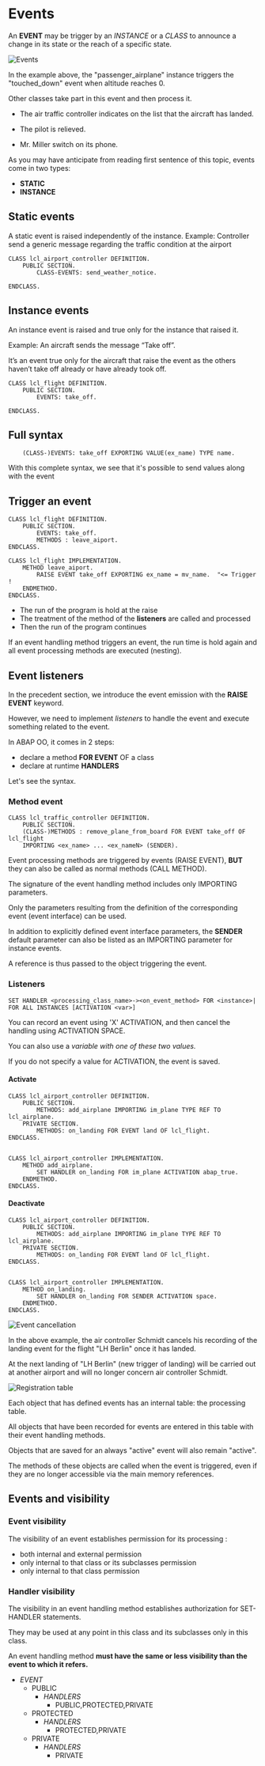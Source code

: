 # Events

An **EVENT** may be trigger by an *INSTANCE* or a *CLASS* to announce a change in its state or the reach of a specific state.

![Events](../img/events.png)

In the example above, the "passenger_airplane" instance triggers the "touched_down" event when altitude reaches 0.

Other classes take part in this event and then process it. 

- The air traffic controller indicates on the list that the aircraft has landed.

- The pilot is relieved.

- Mr. Miller switch on its phone.

As you may have anticipate from reading first sentence of this topic, events come in two types:
- **STATIC**
- **INSTANCE**

## Static events

A static event is raised independently of the instance.
Example: Controller send a generic message regarding the traffic condition at the airport

```
CLASS lcl_airport_controller DEFINITION.
	PUBLIC SECTION.
		CLASS-EVENTS: send_weather_notice.

ENDCLASS.
```

## Instance events

An instance event is raised and true only for the instance that raised it.

Example: An aircraft sends the message “Take off”. 

It’s an event true only for the aircraft that raise the event as the others haven’t take off already or have already took off.

```
CLASS lcl_flight DEFINITION.
	PUBLIC SECTION.	
		EVENTS: take_off.
	
ENDCLASS.
```

## Full syntax
```
	(CLASS-)EVENTS: take_off EXPORTING VALUE(ex_name) TYPE name.
```
With this complete syntax, we see that it's possible to send values along with the event


## Trigger an event

```
CLASS lcl_flight DEFINITION.
	PUBLIC SECTION.	
		EVENTS: take_off.
		METHODS : leave_aiport.
ENDCLASS.

CLASS lcl_flight IMPLEMENTATION.
	METHOD leave_aiport.
		RAISE EVENT take_off EXPORTING ex_name = mv_name.  "<= Trigger !
	ENDMETHOD.
ENDCLASS.
```

- The run of the program is hold at the raise
- The treatment of the method of the **listeners** are called and processed
- Then the run of the program continues

If an event handling method triggers an event, the run time is hold again and all event processing methods are executed (nesting).

## Event listeners

In the precedent section, we introduce the event emission with the **RAISE EVENT** keyword.

However, we need to implement _listeners_ to handle the event and execute something related to the event.

In ABAP OO, it comes in 2 steps:
- declare a method **FOR EVENT** OF a class
- declare at runtime **HANDLERS**

Let's see the syntax.

### Method event

```
CLASS lcl_traffic_controller DEFINITION.
	PUBLIC SECTION.
	(CLASS-)METHODS : remove_plane_from_board FOR EVENT take_off OF lcl_flight 
	IMPORTING <ex_name> ... <ex_nameN> (SENDER).
```

Event processing methods are triggered by events (RAISE EVENT), **BUT** they can also be called as normal methods (CALL METHOD).

The signature of the event handling method includes only IMPORTING parameters. 

Only the parameters resulting from the definition of the corresponding event (event interface) can be used. 

In addition to explicitly defined event interface parameters, the **SENDER** default parameter can also be listed as an IMPORTING parameter for instance events. 

A reference is thus passed to the object triggering the event.

### Listeners

```
SET HANDLER <processing_class_name>-><on_event_method> FOR <instance>| FOR ALL INSTANCES [ACTIVATION <var>]
```

You can record an event using 'X' ACTIVATION, and then cancel the handling using ACTIVATION SPACE. 

You can also use a <var> variable with one of these two values. 

If you do not specify a value for ACTIVATION, the event is saved.

#### Activate

```
CLASS lcl_airport_controller DEFINITION.
	PUBLIC SECTION.
		METHODS: add_airplane IMPORTING im_plane TYPE REF TO lcl_airplane.
	PRIVATE SECTION.
		METHODS: on_landing FOR EVENT land OF lcl_flight.
ENDCLASS.


CLASS lcl_airport_controller IMPLEMENTATION.
	METHOD add_airplane.
		SET HANDLER on_landing FOR im_plane ACTIVATION abap_true.
	ENDMETHOD.
ENDCLASS.

```

#### Deactivate


```
CLASS lcl_airport_controller DEFINITION.
	PUBLIC SECTION.
		METHODS: add_airplane IMPORTING im_plane TYPE REF TO lcl_airplane.
	PRIVATE SECTION.
		METHODS: on_landing FOR EVENT land OF lcl_flight.
ENDCLASS.


CLASS lcl_airport_controller IMPLEMENTATION.
	METHOD on_landing.
		SET HANDLER on_landing FOR SENDER ACTIVATION space.
	ENDMETHOD.
ENDCLASS.

```

![Event cancellation](../img/event_cancellation.png)

In the above example, the air controller Schmidt cancels his recording of the landing event for the flight "LH Berlin" once it has landed.

At the next landing of "LH Berlin" (new trigger of landing) will be carried out at another airport and will no longer concern air controller Schmidt.

![Registration table](../img/registration_table.png)

Each object that has defined events has an internal table: the processing table. 

All objects that have been recorded for events are entered in this table with their event handling methods.

Objects that are saved for an always "active" event will also remain "active". 

The methods of these objects are called when the event is triggered, even if they are no longer accessible via the main memory references.

## Events and visibility

### Event visibility
The visibility of an event establishes permission for its processing :
- both internal and external permission
- only internal to that class or its subclasses permission
- only internal to that class permission

### Handler visibility
The visibility in an event handling method establishes authorization for SET-HANDLER statements. 

They may be used at any point in this class and its subclasses only in this class.

An event handling method **must have the same or less visibility than the event to which it refers.**

- _EVENT_
	- PUBLIC
		- _HANDLERS_
			- PUBLIC,PROTECTED,PRIVATE
	- PROTECTED
		- _HANDLERS_
			- PROTECTED,PRIVATE
	- PRIVATE
		- _HANDLERS_
			- PRIVATE
